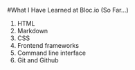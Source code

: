 #What I Have Learned at Bloc.io (So Far...)

1. HTML
2. Markdown
3. CSS
4. Frontend frameworks
5. Command line interface
6. Git and Github
